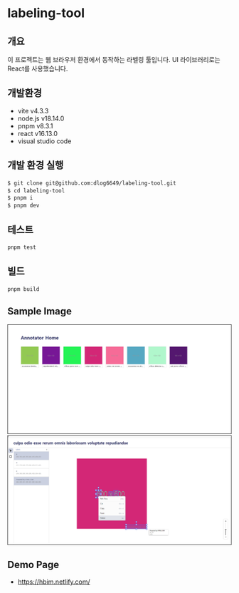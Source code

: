 # labeling-tool

## 개요

이 프로젝트는 웹 브라우저 환경에서 동작하는 라벨링 툴입니다.
UI 라이브러리로는 React를 사용했습니다.

## 개발환경

- vite v4.3.3
- node.js v18.14.0
- pnpm v8.3.1
- react v16.13.0
- visual studio code

## 개발 환경 실행 

```bash
$ git clone git@github.com:dlog6649/labeling-tool.git
$ cd labeling-tool
$ pnpm i
$ pnpm dev
```

## 테스트

```bash
pnpm test
```

## 빌드

```bash
pnpm build
```

## Sample Image

<img src="./sample_images/00.png" width="auto" height="auto" title="영상 목록 화면" alt="영상 목록 화면"></img><br/>
<img src="./sample_images/01.png" width="auto" height="auto" title="라벨링 화면" alt="라벨링 화면"></img><br/>

## Demo Page

- https://hbim.netlify.com/
